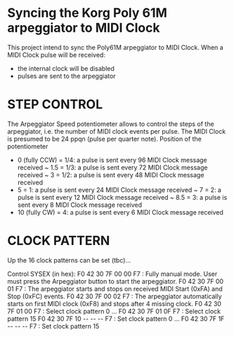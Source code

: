 # Syncing the Korg Poly 61M arpeggiator to MIDI Clock

This project intend to sync the Poly61M arpeggiator to MIDI Clock. When a MIDI Clock pulse will be received:
- the internal clock will be disabled
- pulses are sent to the arpeggiator

STEP CONTROL
==================================
The Arpeggiator Speed potentiometer allows to control the steps of the arpeggiator, 
i.e. the number of MIDI clock events per pulse.
The MIDI Clock is presumed to be 24 ppqn (pulse per quarter note).
Position of the potentiometer 
- 0 (fully CCW) = 1/4: a pulse is sent every 96 MIDI Clock message received
~ 1.5 = 1/3: a pulse is sent every 72 MIDI Clock message received
~ 3 = 1/2: a pulse is sent every 48 MIDI Clock message received
- 5 = 1: a pulse is sent every 24 MIDI Clock message received
~ 7 = 2: a pulse is sent every 12 MIDI Clock message received
~ 8.5 = 3: a pulse is sent every 8 MIDI Clock message received
- 10 (fully CW) = 4: a pulse is sent every 6 MIDI Clock message received

CLOCK PATTERN
==================================
Up the 16 clock patterns can be set (tbc)...

Control SYSEX (in hex):
F0 42 30 7F 00 00 F7 : Fully manual mode. User must press the Arpeggiator button to start the arpeggiator. 
F0 42 30 7F 00 01 F7 : The arpeggiator starts and stops on received MIDI Start (0xFA) and Stop (0xFC) events.
F0 42 30 7F 00 02 F7 : The arpeggiator automatically starts on first MIDI clock (0xF8) and stops after 4 missing clock.
F0 42 30 7F 01 00 F7 : Select clock pattern 0
...
F0 42 30 7F 01 0F F7 : Select clock pattern 15
F0 42 30 7F 10 -- -- -- F7 : Set clock pattern 0
...
F0 42 30 7F 1F -- -- -- F7 : Set clock pattern 15
